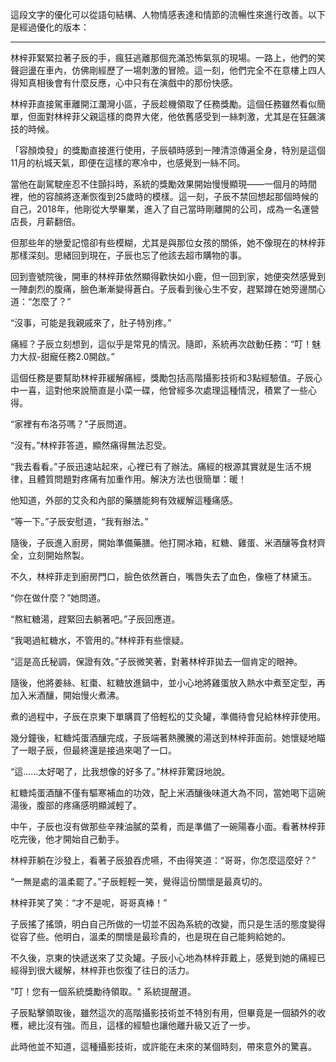 這段文字的優化可以從語句結構、人物情感表達和情節的流暢性來進行改善。以下是經過優化的版本：

---

林梓菲緊緊拉著子辰的手，瘋狂逃離那個充滿恐怖氣氛的現場。一路上，他們的笑聲迴盪在車內，仿佛剛經歷了一場刺激的冒險。這一刻，他們完全不在意樓上四人得知真相後會有什麼反應，心中只有在演戲中的那份快感。

林梓菲直接駕車離開江瀾灣小區，子辰趁機領取了任務獎勵。這個任務雖然看似簡單，但面對林梓菲父親這樣的商界大佬，他依舊感受到一絲刺激，尤其是在狂飆演技的時候。

「容顏煥發」的獎勵直接進行使用，子辰頓時感到一陣清涼傳遍全身，特別是這個11月的杭城天氣，即便在這樣的寒冷中，也感覺到一絲不同。

當他在副駕駛座忍不住顫抖時，系統的獎勵效果開始慢慢顯現——一個月的時間裡，他的容顏將逐漸恢復到25歲時的模樣。這一刻，子辰不禁回想起那個時候的自己，2018年，他剛從大學畢業，進入了自己當時剛離開的公司，成為一名運營店長，月薪翻倍。

但那些年的戀愛記憶卻有些模糊，尤其是與那位女孩的關係，她不像現在的林梓菲那樣深刻。思緒回到現在，子辰也忘了他該去超市購物的事。

回到壹號院後，開車的林梓菲依然顯得歡快如小鹿，但一回到家，她便突然感覺到一陣劇烈的腹痛，臉色漸漸變得蒼白。子辰看到後心生不安，趕緊蹲在她旁邊關心道：“怎麼了？”

“沒事，可能是我親戚來了，肚子特別疼。”

痛經？子辰立刻想到，這似乎是常見的情況。隨即，系統再次啟動任務：“叮！魅力大叔-甜寵任務2.0開啟。”

這個任務是要幫助林梓菲緩解痛經，獎勵包括高階攝影技術和3點經驗值。子辰心中一喜，這對他來說簡直是小菜一碟，他曾經多次處理這種情況，積累了一些心得。

“家裡有布洛芬嗎？”子辰問道。

“沒有。”林梓菲答道，顯然痛得無法忍受。

“我去看看。”子辰迅速站起來，心裡已有了辦法。痛經的根源其實就是生活不規律，且體質問題對疼痛有加重作用。解決方法也很簡單：暖！

他知道，外部的艾灸和內部的藥膳能夠有效緩解這種痛感。

“等一下。”子辰安慰道，“我有辦法。”

隨後，子辰進入廚房，開始準備藥膳。他打開冰箱，紅糖、雞蛋、米酒釀等食材齊全，立刻開始熬製。

不久，林梓菲走到廚房門口，臉色依然蒼白，嘴唇失去了血色，像極了林黛玉。

“你在做什麼？”她問道。

“熬紅糖湯，趕緊回去躺著吧。”子辰回應道。

“我喝過紅糖水，不管用的。”林梓菲有些懷疑。

“這是高氏秘調，保證有效。”子辰微笑著，對著林梓菲拋去一個肯定的眼神。

隨後，他將姜絲、紅棗、紅糖放進鍋中，並小心地將雞蛋放入熱水中煮至定型，再加入米酒釀，開始慢火煮沸。

煮的過程中，子辰在京東下單購買了倍輕松的艾灸罐，準備待會兒給林梓菲使用。

幾分鐘後，紅糖炖蛋酒釀完成，子辰端著熱騰騰的湯送到林梓菲面前。她懷疑地瞄了一眼子辰，但最終還是接過來喝了一口。

“這……太好喝了，比我想像的好多了。”林梓菲驚訝地說。

紅糖炖蛋酒釀不僅有驅寒補血的功效，配上米酒釀後味道大為不同，當她喝下這碗湯後，腹部的疼痛感明顯減輕了。

中午，子辰也沒有做那些辛辣油膩的菜肴，而是準備了一碗陽春小面。看著林梓菲吃完後，他才開始自己動手。

林梓菲躺在沙發上，看著子辰狼吞虎嚥，不由得笑道：“哥哥，你怎麼這麼好？”

“一無是處的溫柔罷了。”子辰輕輕一笑，覺得這份關懷是最真切的。

林梓菲笑了笑：“才不是呢，哥哥真棒！”

子辰搖了搖頭，明白自己所做的一切並不因為系統的改變，而只是生活的態度變得從容了些。他明白，溫柔的關懷是最珍貴的，也是現在自己能夠給她的。

不久後，京東的快遞送來了艾灸罐。子辰小心地為林梓菲戴上，感覺到她的痛經已經得到很大緩解，林梓菲也恢復了往日的活力。

"叮！您有一個系統獎勵待領取。" 系統提醒道。

子辰點擊領取後，雖然這次的高階攝影技術並不特別有用，但畢竟是一個額外的收穫，總比沒有強。而且，這樣的經驗也讓他離升級又近了一步。

此時他並不知道，這種攝影技術，或許能在未來的某個時刻，帶來意外的驚喜。